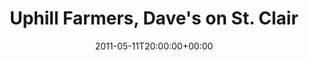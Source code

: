 ---
templateKey: event
guid: 0895d681-6eab-11ea-99c5-002590d1d1b0
date: 2011-05-11T20:00:00+00:00
eventTime: '8pm'
title: "Uphill Farmers, Dave's on St. Clair"
artist: Uphill Farmers
city: Toronto
venue: Dave's on St. Clair
group: Tim Shia
guests: Alex Coleman, Mark Laver
---